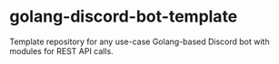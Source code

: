 # golang-discord-bot-template

Template repository for any use-case Golang-based Discord bot with modules for REST API calls.
